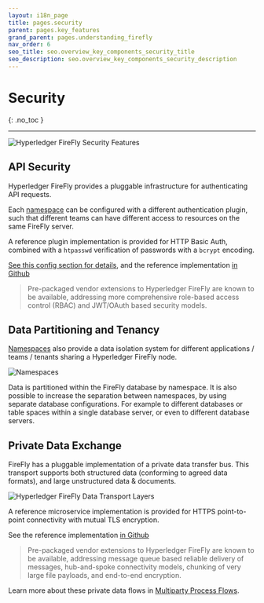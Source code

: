 ```yaml
---
layout: i18n_page
title: pages.security
parent: pages.key_features
grand_parent: pages.understanding_firefly
nav_order: 6
seo_title: seo.overview_key_components_security_title
seo_description: seo.overview_key_components_security_description
---
```


# Security
{: .no_toc }

---

![Hyperledger FireFly Security Features](../../images/firefly_functionality_overview_security.png)

## API Security

Hyperledger FireFly provides a pluggable infrastructure for authenticating API requests.

Each [namespace](../../reference/namespaces.html) can be configured with a different authentication
plugin, such that different teams can have different access to resources on the same
FireFly server.

A reference plugin implementation is provided for HTTP Basic Auth, combined with a `htpasswd`
verification of passwords with a `bcrypt` encoding.

[See this config section for details](../../reference/config.html#pluginsauth), and the
reference implementation
[in Github](https://github.com/hyperledger/firefly-common/blob/main/pkg/auth/basic/basic_auth.go)

> Pre-packaged vendor extensions to Hyperledger FireFly are known to be available, addressing more
> comprehensive role-based access control (RBAC) and JWT/OAuth based security models.

## Data Partitioning and Tenancy

[Namespaces](../../reference/namespaces.html) also provide a data isolation system for different
applications / teams / tenants sharing a Hyperledger FireFly node.

![Namespaces](../../images/hyperledger-firefly-namespaces-example-with-org.png)

Data is partitioned within the FireFly database by namespace. It is also possible to increase the
separation between namespaces, by using separate database configurations. For example to different
databases or table spaces within a single database server, or even to different database servers.

## Private Data Exchange

FireFly has a pluggable implementation of a private data transfer bus. This transport supports
both structured data (conforming to agreed data formats), and large unstructured data & documents.

![Hyperledger FireFly Data Transport Layers](../../images/firefly_data_transport_layers.png)

A reference microservice implementation is provided for HTTPS point-to-point connectivity with
mutual TLS encryption.

See the reference implementation
[in Github](https://github.com/hyperledger/firefly-dataexchange-https)

> Pre-packaged vendor extensions to Hyperledger FireFly are known to be available, addressing
> message queue based reliable delivery of messages, hub-and-spoke connectivity models, chunking
> of very large file payloads, and end-to-end encryption.

Learn more about these private data flows in [Multiparty Process Flows](../multiparty/multiparty_flow.md).
